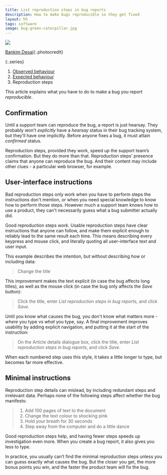 ```yaml
---
title: List reproduction steps in bug reports
description: How to make bugs reproducible so they get fixed
layout: hh
tags: software
image: bug-green-caterpillar.jpg
---
```


![](bug-green-caterpillar.jpg)

[Bankim Desai](https://unsplash.com/photos/FEnD-sxHcWk){:.photocredit}

{:.series}
1. [Observed behaviour](bug-observed)
2. [Expected behaviour](bug-expected)
3. Reproduction steps

This article explains what you have to do to make a bug you report _reproducible_.

## Confirmation

Until a support team can reproduce the bug, a report is just hearsay.
They probably won't _explicitly_ have a _hearsay_ status in their bug tracking system, but they’ll have one implicitly.
Before anyone fixes a bug, it must attain _confirmed_ status.

Reproduction steps, provided they work, speed up the support team’s confirmation.
But they do more than that.
Reproduction steps’ presence claims that anyone can reproduce the bug.
And their content may include other clues - a particular web browser, for example.

## User-interface instructions

Bad reproduction steps only work when you have to perform steps the instructions don't mention, or when you need special knowledge to know how to perform those steps.
However much a support team knows how to use a product, they can't necessarily guess what a bug submitter actually did.

Good reproduction steps _work_.
Usable reproduction steps have clear instructions that anyone can follow, and make them explicit enough to reliably lead to the same result each time.
This means describing every keypress and mouse click, and literally quoting all user-interface text and user input.

This example describes the intention, but without describing how or including data:

> Change the title

This improvement makes the text explicit (in case the bug affects long titles), as well as the mouse click (in case the bug only affects the _Save_ button):

> Click the title, enter _List reproduction steps in bug reports_, and click _Save_.

Until you know what causes the bug, you don't know what matters more - _where_ you type vs _what_ you type, say.
A final improvement improves usability by adding explicit navigation, and putting it at the start of the instruction:

> On the Article details dialogue box, click the title, enter _List reproduction steps in bug reports_, and click _Save_.

When each numbered step uses this style, it takes a little longer to type, but becomes far more effective.

## Minimal instructions

Reproduction step details can mislead, by including redundant steps and irrelevant data.
Perhaps none of the following steps affect whether the bug manifests:

> 1. Add 100 pages of text to the document
> 2. Change the text colour to shocking pink
> 3. Hold your breath for 30 seconds
> 4. Step away from the computer and do a little dance

Good reproduction steps help, and having fewer steps speeds up investigation even more.
When you create a bug report, it also gives you less to type.

In practice, you usually can’t find the minimal reproduction steps unless you can guess exactly what causes the bug.
But the closer you get, the more bonus points you win, and the faster the product team will fix the bug.
